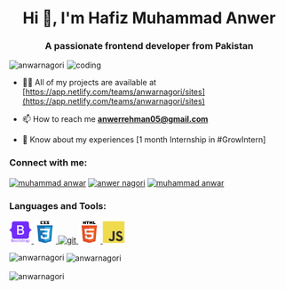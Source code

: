 <h1 align="center">Hi 👋, I'm Hafiz Muhammad Anwer</h1>
<h3 align="center">A passionate frontend developer from Pakistan</h3>

<img align="right" alt="coding" width="400" src="https://camo.githubusercontent.com/2366b34bb903c09617990fb5fff4622f3e941349e846ddb7e73df872a9d21233/68747470733a2f2f63646e2e6472696262626c652e636f6d2f75736572732f3733303730332f73637265656e73686f74732f363538313234332f6176656e746f2e676966">

<p align="left"> <img src="https://komarev.com/ghpvc/?username=anwarnagori&label=Profile%20views&color=0e75b6&style=flat" alt="anwarnagori" /> </p>

- 👨‍💻 All of my projects are available at [https://app.netlify.com/teams/anwarnagori/sites](https://app.netlify.com/teams/anwarnagori/sites)

- 📫 How to reach me **anwerrehman05@gmail.com**

- 📄 Know about my experiences [1 month Internship in #GrowIntern]

<h3 align="left">Connect with me:</h3>
<p align="left">
<a href="https://www.linkedin.com/in/muhammad-anwar-43903b318/" target="blank"><img align="center" src="https://raw.githubusercontent.com/rahuldkjain/github-profile-readme-generator/master/src/images/icons/Social/linked-in-alt.svg" alt="muhammad anwar" height="30" width="40" /></a>
<a href="https://www.facebook.com/profile.php?id=100078362168187" target="blank"><img align="center" src="https://raw.githubusercontent.com/rahuldkjain/github-profile-readme-generator/master/src/images/icons/Social/facebook.svg" alt="anwer nagori" height="30" width="40" /></a>
<a href="https://www.instagram.com/i_anwerrehman/" target="blank"><img align="center" src="https://raw.githubusercontent.com/rahuldkjain/github-profile-readme-generator/master/src/images/icons/Social/instagram.svg" alt="muhammad anwar" height="30" width="40" /></a>
</p>

<h3 align="left">Languages and Tools:</h3>
<p align="left"> <a href="https://getbootstrap.com" target="_blank" rel="noreferrer"> <img src="https://raw.githubusercontent.com/devicons/devicon/master/icons/bootstrap/bootstrap-plain-wordmark.svg" alt="bootstrap" width="40" height="40"/> </a> <a href="https://www.w3schools.com/css/" target="_blank" rel="noreferrer"> <img src="https://raw.githubusercontent.com/devicons/devicon/master/icons/css3/css3-original-wordmark.svg" alt="css3" width="40" height="40"/> </a> <a href="https://git-scm.com/" target="_blank" rel="noreferrer"> <img src="https://www.vectorlogo.zone/logos/git-scm/git-scm-icon.svg" alt="git" width="40" height="40"/> </a> <a href="https://www.w3.org/html/" target="_blank" rel="noreferrer"> <img src="https://raw.githubusercontent.com/devicons/devicon/master/icons/html5/html5-original-wordmark.svg" alt="html5" width="40" height="40"/> </a> <a href="https://developer.mozilla.org/en-US/docs/Web/JavaScript" target="_blank" rel="noreferrer"> <img src="https://raw.githubusercontent.com/devicons/devicon/master/icons/javascript/javascript-original.svg" alt="javascript" width="40" height="40"/> </a> </p>

<p><img align="left" src="https://github-readme-stats.vercel.app/api/top-langs?username=anwarnagori&show_icons=true&locale=en&layout=compact" alt="anwarnagori" /></p>

<p>&nbsp;<img align="center" src="https://github-readme-stats.vercel.app/api?username=anwarnagori&show_icons=true&locale=en" alt="anwarnagori" /></p>

<p><img align="center" src="https://github-readme-streak-stats.herokuapp.com/?user=anwarnagori&" alt="anwarnagori" /></p>

<!--
**anwarnagori/anwarnagori** is a ✨ _special_ ✨ repository because its `README.md` (this file) appears on your GitHub profile.

Here are some ideas to get you started:

- 🔭 I’m currently working on ...
- 🌱 I’m currently learning ...
- 👯 I’m looking to collaborate on ...
- 🤔 I’m looking for help with ...
- 💬 Ask me about ...
- 📫 How to reach me: ...
- 😄 Pronouns: ...
- ⚡ Fun fact: ...
-->
